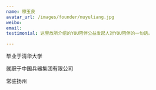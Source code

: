 ```yaml
---
name: 穆玉良
avatar_url: /images/founder/muyuliang.jpg
weibo:
email:
testimonial: 这里放所介绍的YOU陪伴公益发起人对YOU陪伴的一句话。

---
```


  毕业于清华大学

  就职于中国兵器集团有限公司

  常驻扬州

